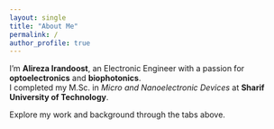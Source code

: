 ```yaml
---
layout: single
title: "About Me"
permalink: /
author_profile: true
---
```


I’m **Alireza Irandoost**, an Electronic Engineer with a passion for **optoelectronics** and **biophotonics**.  
I completed my M.Sc. in *Micro and Nanoelectronic Devices* at **Sharif University of Technology**.

Explore my work and background through the tabs above.